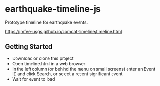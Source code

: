 earthquake-timeline-js
======================

Prototype timeline for earthquake events.

https://jmfee-usgs.github.io/comcat-timeline/timeline.html


## Getting Started

- Download or clone this project
- Open timeline.html in a web browser
- In the left column (or behind the menu on small screens) enter an Event ID and click Search, or select a recent significant event
- Wait for event to load


